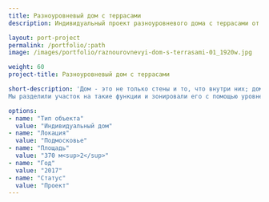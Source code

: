 ```yaml
---
title: Разноуровневый дом с террасами
description: Индивидуальный проект разноуровневого дома с террасами от архитектурного бюро А510. Индивидуальное проектирование на заказ.

layout: port-project
permalink: /portfolio/:path
image: /images/portfolio/raznourovnevyi-dom-s-terrasami-01_1920w.jpg

weight: 60
project-title: Разноуровневый дом с террасами

short-description: 'Дом - это не только стены и то, что внутри них; дом - это место, где вы чувствуете себя спокойно и хорошо. Ваша зона комфорта. Диваны на террасе, качели или барбекю в саду - кажется, что это второстепенные элементы, но мы считаем, что в доме нет и не должно быть ничего случайного, каждая функция определяет свою зону и все они отвечают вашему удобству.
Мы разделили участок на такие функции и зонировали его с помощью уровней террас и деревьев, создав таким образом эффект "открытых комнат". По аналогии с комнатами в доме - спальней, гостиной, кабинетом и прихожей - на участке мы разместили зону барбекю, джакузи, веранду с камином, место для костра и входную группу.'

options:
- name: "Тип объекта"
  value: "Индивидуальный дом"
- name: "Локация"
  value: "Подмосковье"
- name: "Площадь"
  value: "370 м<sup>2</sup>"
- name: "Год"
  value: "2017"
- name: "Статус"
  value: "Проект"
---
```

